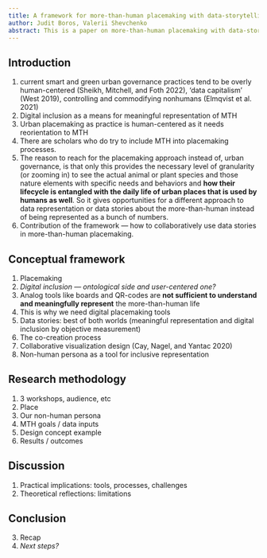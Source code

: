 ```yaml
---
title: A framework for more-than-human placemaking with data-storytelling
author: Judit Boros, Valerii Shevchenko
abstract: This is a paper on more-than-human placemaking with data-storytelling
---
```


## Introduction

1. current smart and green urban governance practices tend to be overly human-centered (Sheikh, Mitchell, and Foth 2022), ‘data capitalism’ (West 2019), controlling and commodifying nonhumans (Elmqvist et al. 2021)
2. Digital inclusion as a means for meaningful representation of MTH
3. Urban placemaking as practice is human-centered as it needs reorientation to MTH
4. There are scholars who do try to include MTH into placemaking processes.
5. The reason to reach for the placemaking approach instead of, urban governance, is that only this provides the necessary level of granularity (or zooming in) to see the actual animal or plant species and those nature elements with specific needs and behaviors and **how their lifecycle is entangled with the daily life of urban places that is used by humans as well**. So it gives opportunities for a different approach to data representation or data stories about the more-than-human instead of being represented as a bunch of numbers.
 6. Contribution of the framework — how to collaboratively use data stories in more-than-human placemaking.

## Conceptual framework
1. Placemaking
  1. *Digital inclusion — ontological side and user-centered one?*
  2. Analog tools like boards and QR-codes are **not sufficient to understand and meaningfully represent** the more-than-human life
  3.  This is why we need digital placemaking tools
2. Data stories: best of both worlds (meaningful representation and digital inclusion by objective measurement)
3. The co-creation process
  1.  Collaborative visualization design (Cay, Nagel, and Yantac 2020)
4.  Non-human persona as a tool for inclusive representation

## Research methodology
1. 3 workshops, audience, etc
  1. Place
  2.  Our non-human persona
  3.  MTH goals / data inputs
  4.  Design concept example
2. Results / outcomes

## Discussion
1. Practical implications: tools, processes, challenges
 2.  Theoretical reflections: limitations

## Conclusion
 3.  Recap
 4.  *Next steps?*
